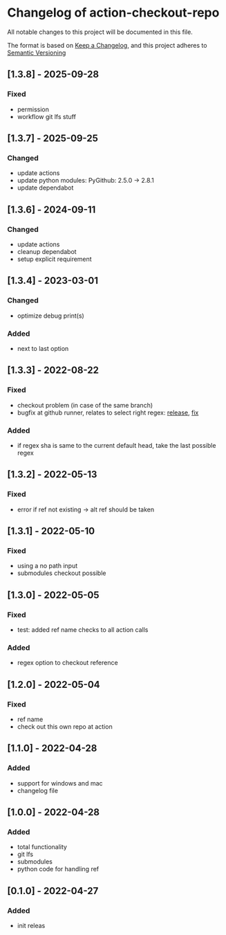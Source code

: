 # Changelog of action-checkout-repo
All notable changes to this project will be documented in this file.

The format is based on [Keep a Changelog](https://keepachangelog.com/en/1.0.0/),
and this project adheres to [Semantic Versioning](https://semver.org/spec/v2.0.0.html)

## [1.3.8] - 2025-09-28

### Fixed
- permission
- workflow git lfs stuff

## [1.3.7] - 2025-09-25

### Changed
- update actions
- update python modules: PyGithub: 2.5.0 -> 2.8.1
- update dependabot

## [1.3.6] - 2024-09-11

### Changed
- update actions
- cleanup dependabot
- setup explicit requirement

## [1.3.4] - 2023-03-01

### Changed
- optimize debug print(s)

### Added
- next to last option

## [1.3.3] - 2022-08-22

### Fixed
- checkout problem (in case of the same branch)
- bugfix at github runner, relates to select right regex: [release](https://github.com/actions/runner/releases/tag/v2.295.0), [fix](https://github.com/actions/runner/pull/1794)

### Added 
- if regex sha is same to the current default head, take the last possible regex

## [1.3.2] - 2022-05-13

### Fixed
- error if ref not existing -> alt ref should be taken

## [1.3.1] - 2022-05-10

### Fixed
- using a no path input
- submodules checkout possible

## [1.3.0] - 2022-05-05

### Fixed
- test: added ref name checks to all action calls

### Added
- regex option to checkout reference
## [1.2.0] - 2022-05-04

### Fixed
- ref name
- check out this own repo at action

## [1.1.0] - 2022-04-28

### Added
- support for windows and mac
- changelog file

## [1.0.0] - 2022-04-28

### Added
- total functionality
 - git lfs
 - submodules
 - python code for handling ref

## [0.1.0] - 2022-04-27

### Added
- init releas
